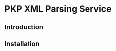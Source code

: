 PKP XML Parsing Service
=======================

Introduction
------------

Installation
------------

